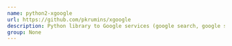 ```yaml
---
name: python2-xgoogle
url: https://github.com/pkrumins/xgoogle
description: Python library to Google services (google search, google sets, google translate, sponsored links).
group: None
---
```

